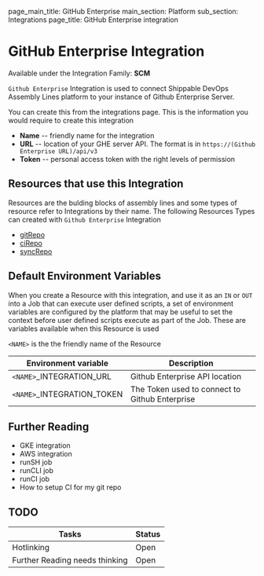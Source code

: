 page_main_title: GitHub Enterprise
main_section: Platform
sub_section: Integrations
page_title: GitHub Enterprise integration

# GitHub Enterprise Integration

Available under the Integration Family: **SCM**

`Github Enterprise` Integration is used to connect Shippable DevOps Assembly Lines platform to your instance of Github Enterprise Server. 

You can create this from the integrations page. This is the information you would require to create this integration

* **Name** -- friendly name for the integration
* **URL** -- location of your GHE server API. The format is in `https://(Github Enterprise URL)/api/v3`
* **Token** -- personal access token with the right levels of permission

## Resources that use this Integration
Resources are the bulding blocks of assembly lines and some types of resource refer to Integrations by their name. The following Resources Types can created with `Github Enterprise` Integration 

* [gitRepo]()
* [ciRepo]()
* [syncRepo]()

## Default Environment Variables
When you create a Resource with this integration, and use it as an `IN` or `OUT` into a Job that can execute user defined scripts, a set of environment variables are configured by the platform that may be useful to set the context before user defined scripts execute as part of the Job. These are variables available when this Resource is used

`<NAME>` is the the friendly name of the Resource

| Environment variable						| Description                         |
| ------------- 								|------------------------------------ |
| `<NAME>`\_INTEGRATION\_URL    			| Github Enterprise API location |
| `<NAME>`\_INTEGRATION\_TOKEN			| The Token used to connect to Github Enterprise |

## Further Reading
* GKE integration
* AWS integration
* runSH job
* runCLI job
* runCI job
* How to setup CI for my git repo

## TODO
| Tasks   |      Status    |
|----------|-------------|
| Hotlinking |  Open |
| Further Reading needs thinking|  Open |